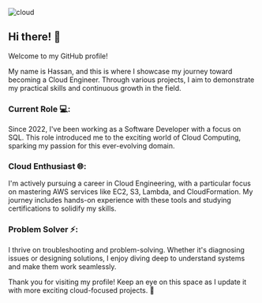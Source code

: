 ![cloud](https://github.com/user-attachments/assets/75d85062-d739-4d7c-a1b3-16183a36ce41)


## Hi there! 👋
Welcome to my GitHub profile! 

My name is Hassan, and this is where I showcase my journey toward becoming a Cloud Engineer. 
Through various projects, I aim to demonstrate my practical skills and continuous growth in the field.

### Current Role 💻: 
Since 2022, I've been working as a Software Developer with a focus on SQL.
This role introduced me to the exciting world of Cloud Computing, sparking my passion for this ever-evolving domain.

### Cloud Enthusiast 🌐:
I'm actively pursuing a career in Cloud Engineering, with a particular focus on mastering AWS services like EC2, S3, Lambda, and CloudFormation. 
My journey includes hands-on experience with these tools and studying certifications to solidify my skills.

### Problem Solver ⚡: 
I thrive on troubleshooting and problem-solving. 
Whether it's diagnosing issues or designing solutions, I enjoy diving deep to understand systems and make them work seamlessly.

Thank you for visiting my profile! 
Keep an eye on this space as I update it with more exciting cloud-focused projects. 🚀

  
